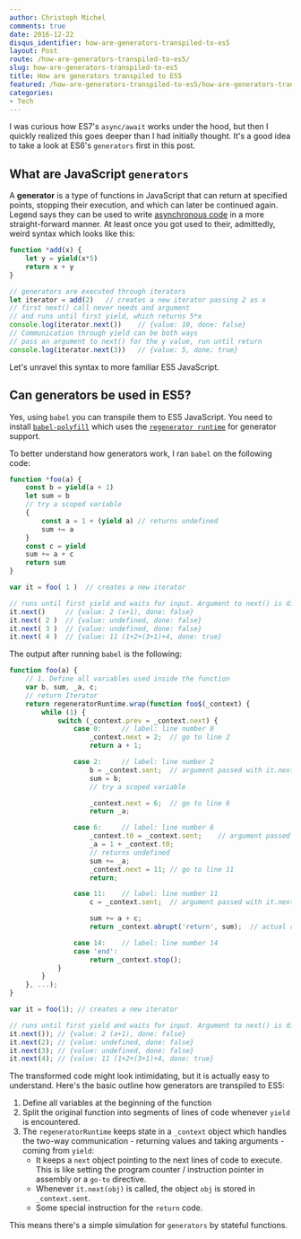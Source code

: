 ```yaml
---
author: Christoph Michel
comments: true
date: 2016-12-22
disqus_identifier: how-are-generators-transpiled-to-es5
layout: Post
route: /how-are-generators-transpiled-to-es5/
slug: how-are-generators-transpiled-to-es5
title: How are generators transpiled to ES5
featured: /how-are-generators-transpiled-to-es5/how-are-generators-transpiled.png
categories:
- Tech
---
```


I was curious how ES7's `async/await` works under the hood, but then I quickly realized this goes deeper than I had initially thought.
It's a good idea to take a look at ES6's `generators` first in this post.

## What are JavaScript `generators`
A **generator** is a type of functions in JavaScript that can return at specified points, stopping their execution, and which can later be continued again.
Legend says they can be used to write [asynchronous code](https://davidwalsh.name/async-generators) in a more straight-forward manner.
At least once you got used to their, admittedly, weird syntax which looks like this:

```javascript
function *add(x) {
    let y = yield(x*5)
    return x + y
}

// generators are executed through iterators
let iterator = add(2)   // creates a new iterator passing 2 as x
// first next() call never needs and argument
// and runs until first yield, which returns 5*x
console.log(iterator.next())    // {value: 10, done: false}
// Communication through yield can be both ways
// pass an argument to next() for the y value, run until return
console.log(iterator.next(3))   // {value: 5, done: true}
```

Let's unravel this syntax to more familiar ES5 JavaScript.

## Can generators be used in ES5?
Yes, using `babel` you can transpile them to ES5 JavaScript. You need to install [`babel-polyfill`](https://babeljs.io/docs/usage/polyfill/) which uses the [`regenerator runtime`](https://github.com/facebook/regenerator) for generator support.

To better understand how generators work, I ran `babel` on the following code:

```javascript
function *foo(a) {
    const b = yield(a + 1)
    let sum = b
    // try a scoped variable
    {
        const a = 1 + (yield a) // returns undefined
        sum += a
    }
    const c = yield
    sum += a + c
    return sum
}

var it = foo( 1 )  // creates a new iterator

// runs until first yield and waits for input. Argument to next() is discarded
it.next()     // {value: 2 (a+1), done: false}
it.next( 2 )  // {value: undefined, done: false}
it.next( 3 )  // {value: undefined, done: false}
it.next( 4 )  // {value: 11 (1+2+(3+1)+4, done: true}
```

The output after running `babel` is the following:

```javascript
function foo(a) {
    // 1. Define all variables used inside the function
    var b, sum, _a, c;
    // return Iterator
    return regeneratorRuntime.wrap(function foo$(_context) {
        while (1) {
            switch (_context.prev = _context.next) {
                case 0:     // label: line number 0
                    _context.next = 2;  // go to line 2
                    return a + 1;

                case 2:     // label: line number 2
                    b = _context.sent;  // argument passed with it.next()
                    sum = b;
                    // try a scoped variable

                    _context.next = 6;  // go to line 6
                    return _a;

                case 6:     // label: line number 6
                    _context.t0 = _context.sent;    // argument passed with it.next()
                    _a = 1 + _context.t0;
                    // returns undefined
                    sum += _a;
                    _context.next = 11; // go to line 11
                    return;

                case 11:    // label: line number 11
                    c = _context.sent;  // argument passed with it.next()

                    sum += a + c;
                    return _context.abrupt('return', sum);  // actual return sum, instead of yield

                case 14:    // label: line number 14
                case 'end':
                    return _context.stop();
            }
        }
    }, ...);
}

var it = foo(1); // creates a new iterator

// runs until first yield and waits for input. Argument to next() is discarded
it.next()); // {value: 2 (a+1), done: false}
it.next(2); // {value: undefined, done: false}
it.next(3); // {value: undefined, done: false}
it.next(4); // {value: 11 (1+2+(3+1)+4, done: true}
```

The transformed code might look intimidating, but it is actually easy to understand. Here's the basic outline how generators are transpiled to ES5:
1. Define all variables at the beginning of the function
2. Split the original function into segments of lines of code whenever `yield` is encountered.
3. The `regeneratorRuntime` keeps state in a `_context` object which handles the two-way communication - returning values and taking arguments - coming from `yield`:
    * It keeps a `next` object pointing to the next lines of code to execute. This is like setting the program counter / instruction pointer in assembly or a `go-to` directive.
    * Whenever `it.next(obj)` is called, the object `obj` is stored in `_context.sent`.
    * Some special instruction for the `return` code.

This means there's a simple simulation for `generators` by stateful functions.
